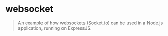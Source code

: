 # websocket
> An example of how websockets (Socket.io) can be used in a Node.js application, running on ExpressJS.

